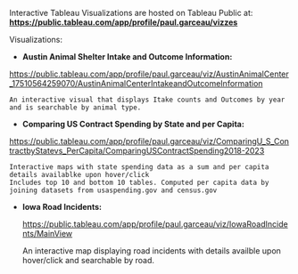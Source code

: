 Interactive Tableau Visualizations are hosted on Tableau Public at:
**https://public.tableau.com/app/profile/paul.garceau/vizzes**


Visualizations:

  - **Austin Animal Shelter Intake and Outcome Information:**

https://public.tableau.com/app/profile/paul.garceau/viz/AustinAnimalCenter_17510564259070/AustinAnimalCenterIntakeandOutcomeInformation

	An interactive visual that displays Itake counts and Outcomes by year and is searchable by animal type. 



  - **Comparing US Contract Spending by State and per Capita:** 

https://public.tableau.com/app/profile/paul.garceau/viz/ComparingU_S_ContractbyStatevs_PerCapita/ComparingUSContractSpending2018-2023

	Interactive maps with state spending data as a sum and per capita details availablke upon hover/click 
	Includes top 10 and bottom 10 tables. Computed per capita data by joining datasets from usaspending.gov and census.gov



  - **Iowa Road Incidents:**
 
	https://public.tableau.com/app/profile/paul.garceau/viz/IowaRoadIncidents/MainView

	An interactive map displaying road incidents with details availble upon hover/click and searchable by road. 
